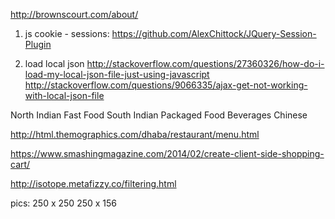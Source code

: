 http://brownscourt.com/about/

1. js cookie - sessions:
https://github.com/AlexChittock/JQuery-Session-Plugin

2. load local json
http://stackoverflow.com/questions/27360326/how-do-i-load-my-local-json-file-just-using-javascript
http://stackoverflow.com/questions/9066335/ajax-get-not-working-with-local-json-file


North Indian
Fast Food
South Indian
Packaged Food
Beverages
Chinese




http://html.themographics.com/dhaba/restaurant/menu.html

https://www.smashingmagazine.com/2014/02/create-client-side-shopping-cart/

http://isotope.metafizzy.co/filtering.html

pics: 250 x 250    250 x 156